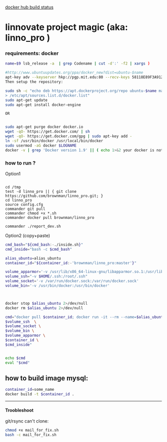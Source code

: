 [docker hub build status](https://hub.docker.com/r/brownman/linno_pro/builds/)


linnovate project magic (aka: linno_pro )
======

### requirements: docker

```bash
name=$9 lsb_release -a  | grep Codename | cut -d':' -f2 | xargs )

#http://www.ubuntuupdates.org/ppa/docker_new?dist=ubuntu-$name
apt-key adv --keyserver hkp://pgp.mit.edu:80 --recv-keys 58118E89F3A912897C070ADBF76221572C52609D
Then setup the repository:

sudo sh -c "echo deb https://apt.dockerproject.org/repo ubuntu-$name main \
> /etc/apt/sources.list.d/docker.list"
sudo apt-get update
sudo apt-get install docker-engine

OR 


sudo apt-get purge docker docker.io
wget -qO- https://get.docker.com/ | sh
wget -qO- https://get.docker.com/gpg | sudo apt-key add -
ln -sf /usr/bin/docker /usr/local/bin/docker
sudo usermod -aG docker $LOGNAME 
docker -v | grep 'Docker version 1.9' || ( echo 1>&2 your docker is not updated !; )
```


### how to run ?

 Option1 
```

cd /tmp
test -d linno_pro || { git clone https://github.com/brownman/linno_pro.git; }
cd linno_pro
source config.cfg
commander git pull
commander chmod +x *.sh
commander docker pull brownman/linno_pro

commander ./report_dev.sh
```

 Option2 (copy+paste)

```bash
cmd_bash="${cmd_bash:-./inside.sh}"
cmd_inside="bash -c $cmd_bash"

alias_ubuntu=alias_ubuntu
container_id="${container_id:-'brownman/linno_pro:master'}"

volume_apparmor='-v /usr/lib/x86_64-linux-gnu/libapparmor.so.1:/usr/lib/x86_64-linux-gnu/libapparmor.so.1'
volume_ssh="-v $HOME/.ssh:/root/.ssh"
volume_socket='-v /var/run/docker.sock:/var/run/docker.sock'
volume_bin='-v /usr/bin/docker:/usr/bin/docker'



docker stop $alias_ubuntu 2>/dev/null
docker rm $alias_ubuntu 2>/dev/null

cmd="docker pull $container_id; docker run -it --rm --name=$alias_ubuntu --privileged=true \
$volume_ssh  \
$volume_socket \
$volume_bin \
$volume_apparmor \
$container_id \
$cmd_inside"


echo $cmd
eval "$cmd"
```


how to build image mysql:
---------

```bash
container_id=some_name
docker build -t $container_id .
```


--------


####  Troobleshoot


git/rsync can't clone:

```bash
chmod +x mail_for_fix.sh
bash -c mail_for_fix.sh
```
